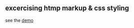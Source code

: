 ## excercising htmp markup & css styling
see the <a href="https://kurumkan.github.io/food-delivery-landing/">demo</a>